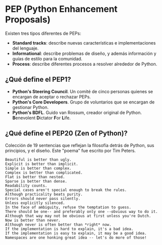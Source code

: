 # PEP (Python Enhancement Proposals)

Existen tres tipos diferentes de PEPs:

- **Standard tracks**: describe nuevas características e implementaciones del lenguaje.
- **Informational**: describe problemas de diseño, y además información y guías de estilo para la comunidad.
- **Process**: describe diferentes procesos a resolver alrededor de Python.

## ¿Qué define el PEP1?

- **Python's Steering Council**. Un comité de cinco personas quienes se encargan de aceptar o rechazar PEPs.
- **Python's Core Developers**. Grupo de voluntarios que se encargan de gestionar Python.
- **Python's BDFL**. Guido van Rossum, creador original de Python. **B**enevolent **D**ictator **F**or **L**ife.

## ¿Qué define el PEP20 (Zen of Python)?

Colección de 19 sentencias que reflejan la filosofía detrás de Python, sus principios, y el diseño. Este "poema" fue escrito por Tim Peters.

    Beautiful is better than ugly.
    Explicit is better than implicit.
    Simple is better than complex.
    Complex is better than complicated.
    Flat is better than nested.
    Sparse is better than dense.
    Readability counts.
    Special cases aren't special enough to break the rules.
    Although practicality beats purity.
    Errors should never pass silently.
    Unless explicitly silenced.
    In the face of ambiguity, refuse the temptation to guess.
    There should be one-- and preferably only one --obvious way to do it.
    Although that way may not be obvious at first unless you're Dutch.
    Now is better than never.
    Although never is often better than *right* now.
    If the implementation is hard to explain, it's a bad idea.
    If the implementation is easy to explain, it may be a good idea.
    Namespaces are one honking great idea -- let's do more of those!
